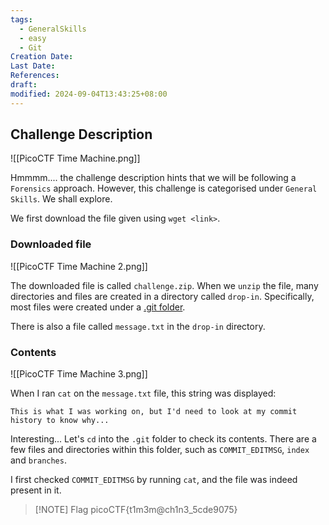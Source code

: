 ```yaml
---
tags:
  - GeneralSkills
  - easy
  - Git
Creation Date: 
Last Date: 
References: 
draft: 
modified: 2024-09-04T13:43:25+08:00
---
```

## Challenge Description
![[PicoCTF Time Machine.png]]

Hmmmm.... the challenge description hints that we will be following a `Forensics` approach. However, this challenge is categorised under `General Skills`. We shall explore.

We first download the file given using `wget <link>`.

### Downloaded file
![[PicoCTF Time Machine 2.png]]

The downloaded file is called `challenge.zip`. When we `unzip` the file, many directories and files are created in a directory called `drop-in`. Specifically, most files were created under a [.git folder](https://stackoverflow.com/questions/29217859/what-is-the-git-folder).

There is also a file called `message.txt` in the `drop-in` directory. 
### Contents
![[PicoCTF Time Machine 3.png]]

When I ran `cat` on the `message.txt` file, this string was displayed:

```
This is what I was working on, but I'd need to look at my commit history to know why...
```

Interesting... Let's `cd` into the `.git` folder to check its contents. There are a few files and directories within this folder, such as `COMMIT_EDITMSG`, `index` and `branches`.

I first checked `COMMIT_EDITMSG` by running `cat`, and the file was indeed present in it. 

> [!NOTE] Flag
> picoCTF{t1m3m@ch1n3_5cde9075}